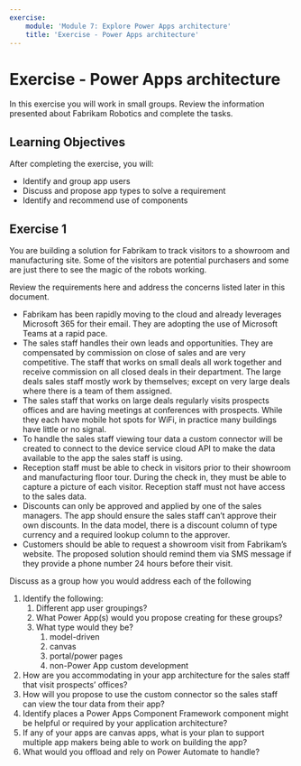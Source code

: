 ```yaml
---
exercise:
    module: 'Module 7: Explore Power Apps architecture'
    title: 'Exercise - Power Apps architecture'
---
```


# Exercise - Power Apps architecture

In this exercise you will work in small groups. Review the information presented about Fabrikam Robotics and complete the tasks.

## Learning Objectives

After completing the exercise, you will:

- Identify and group app users
- Discuss and propose app types to solve a requirement
- Identify and recommend use of components

## Exercise 1

You are building a solution for Fabrikam to track visitors to a showroom and manufacturing site. Some of the visitors are potential purchasers and some are just there to see the magic of the robots working.

Review the requirements here and address the concerns listed later in this document.

- Fabrikam has been rapidly moving to the cloud and already leverages Microsoft 365 for their email. They are adopting the use of Microsoft Teams at a rapid pace.
- The sales staff handles their own leads and opportunities. They are compensated by commission on close of sales and are very competitive. The staff that works on small deals all work together and receive commission on all closed deals in their department. The large deals sales staff mostly work by themselves; except on very large deals where there is a team of them assigned.
- The sales staff that works on large deals regularly visits prospects offices and are having meetings at conferences with prospects. While they each have mobile hot spots for WiFi, in practice many buildings have little or no signal.
- To handle the sales staff viewing tour data a custom connector will be created to connect to the device service cloud API to make the data available to the app the sales staff is using.
- Reception staff must be able to check in visitors prior to their showroom and manufacturing floor tour. During the check in, they must be able to capture a picture of each visitor. Reception staff must not have access to the sales data.
- Discounts can only be approved and applied by one of the sales managers. The app should ensure the sales staff can’t approve their own discounts. In the data model, there is a discount column of type currency and a required lookup column to the approver.
- Customers should be able to request a showroom visit from Fabrikam’s  website. The proposed solution should remind them via SMS message if they provide a phone number 24 hours before their visit.

Discuss as a group how you would address each of the following

1. Identify the following:
   1. Different app user groupings?
   1. What Power App(s) would you propose creating for these groups?
   1. What type would they be?
      1. model-driven
      1. canvas
      1. portal/power pages
      1. non-Power App custom development
1. How are you accommodating in your app architecture for the sales staff that visit prospects’ offices?
1. How will you propose to use the custom connector so the sales staff can view the tour data from their app?
1. Identify places a Power Apps Component Framework component might be helpful or required by your application architecture?
1. If any of your apps are canvas apps, what is your plan to support multiple app makers being able to work on building the app?
1. What would you offload and rely on Power Automate to handle?
